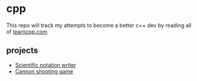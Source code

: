 # cpp
This repo will track my attempts to become a better c++ dev by reading all of [learncpp.com](learncpp.com)
## projects
- [Scientific notation writer](scientific.cpp)
- [Cannon shooting game](./cannons.cpp)
